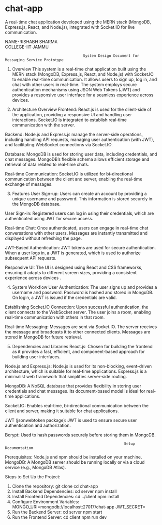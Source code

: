 # chat-app
A real-time chat application developed using the MERN stack (MongoDB, Express.js, React, and Node.js), integrated with Socket.IO for live communication.

NAME-RISHABH SHARMA       
COLLEGE-IIT JAMMU

                                        System Design Document for Messaging Service Prototype
  1. Overview
This system is a real-time chat application built using the MERN stack (MongoDB, Express.js, React, and Node.js) with Socket.IO to enable real-time communication. It allows users to sign up, log in, and chat with other users in real-time. The system employs secure authentication mechanisms using JSON Web Tokens (JWT) and provides a responsive user interface for a seamless experience across devices.

2. Architecture Overview
Frontend: React.js is used for the client-side of the application, providing a responsive UI and handling user interactions. Socket.IO is integrated to establish real-time communication with the server.

Backend: Node.js and Express.js manage the server-side operations, including handling API requests, managing user authentication (with JWT), and facilitating WebSocket connections via Socket.IO.

Database: MongoDB is used for storing user data, including credentials, and chat messages. MongoDB’s flexible schema allows efficient storage and retrieval of data related to real-time chats.

Real-time Communication: Socket.IO is utilized for bi-directional communication between the client and server, enabling the real-time exchange of messages.

3. Features
User Sign-up: Users can create an account by providing a unique username and password. This information is stored securely in the MongoDB database.

User Sign-in: Registered users can log in using their credentials, which are authenticated using JWT for secure access.

Real-time Chat: Once authenticated, users can engage in real-time chat conversations with other users. Messages are instantly transmitted and displayed without refreshing the page.

JWT-Based Authentication: JWT tokens are used for secure authentication. When a user logs in, a JWT is generated, which is used to authorize subsequent API requests.

Responsive UI: The UI is designed using React and CSS frameworks, ensuring it adapts to different screen sizes, providing a consistent experience across devices   .

4. System Workflow
User Authentication:
The user signs up and provides a username and password.
Password is hashed and stored in MongoDB.
On login, a JWT is issued if the credentials are valid.

Establishing Socket.IO Connection:
Upon successful authentication, the client connects to the WebSocket server.
The user joins a room, enabling real-time communication with others in that room.

Real-time Messaging:
Messages are sent via Socket.IO.
The server receives the message and broadcasts it to other connected clients.
Messages are stored in MongoDB for future retrieval.

5. Dependencies and Libraries
React.js: Chosen for building the frontend as it provides a fast, efficient, and component-based approach for building user interfaces.

Node.js and Express.js: Node.js is used for its non-blocking, event-driven architecture, which is suitable for real-time applications. Express.js is a minimalist web framework that simplifies server-side routing.

MongoDB: A NoSQL database that provides flexibility in storing user credentials and chat messages. Its document-based model is ideal for real-time applications.

Socket.IO: Enables real-time, bi-directional communication between the client and server, making it suitable for chat applications.

JWT (jsonwebtoken package): JWT is used to ensure secure user authentication and authorization.

Bcrypt: Used to hash passwords securely before storing them in MongoDB.

                                                           Setup Documentation
Prerequisites:
Node.js and npm should be installed on your machine.
MongoDB: A MongoDB server should be running locally or via a cloud service (e.g., MongoDB Atlas).

Steps to Set Up the Project:
1. Clone the repository:
git clone <repository-url>
cd chat-app
2. Install Backend Dependencies:
cd server
npm install
3. Install Frontend Dependencies:
cd ../client
npm install
4. Configure Environment Variables:
MONGO_URI=mongodb://localhost:27017/chat-app
JWT_SECRET=<your-jwt-secret>
5. Run the Backend Server:
 cd server
 npm start
6. Run the Frontend Server:
cd client
npm run dev




